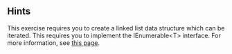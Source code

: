 ## Hints
This exercise requires you to create a linked list data structure which can be iterated. This requires you to implement the IEnumerable\<T> interface. 
For more information, see [this page](https://msdn.microsoft.com/en-us/library/9eekhta0(v=vs.110).aspx).
